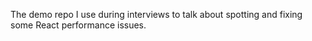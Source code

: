 The demo repo I use during interviews to talk about spotting and fixing some React performance issues.
